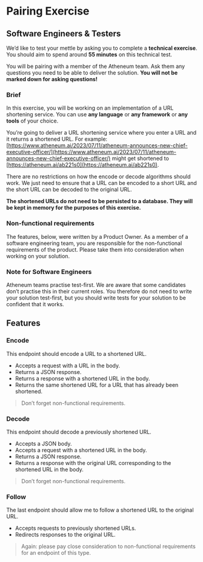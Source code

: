# Pairing Exercise

## Software Engineers &amp; Testers

We’d like to test your mettle by asking you to complete a **technical exercise**. You should aim to spend around **55 minutes** on this technical test.

You will be pairing with a member of the Atheneum team. Ask them any questions you need to be able to deliver the solution. **You will not be marked down for asking questions!**

### Brief

In this exercise, you will be working on an implementation of a URL shortening service. You can use **any language** or **any framework** or **any tools** of your choice.

You’re going to deliver a URL shortening service where you enter a URL and it returns a shortened URL. For example: [https://www.atheneum.ai/2023/07/11/atheneum-announces-new-chief-executive-officer/](https://www.atheneum.ai/2023/07/11/atheneum-announces-new-chief-executive-officer/) might get shortened to [https://atheneum.ai/ab221s0](https://atheneum.ai/ab221s0).

There are no restrictions on how the encode or decode algorithms should work. We just need to ensure that a URL can be encoded to a short URL and the short URL can be decoded to the original URL.

**The shortened URLs do not need to be persisted to a database. They will be kept in memory for the purposes of this exercise.**

### Non-functional requirements

The features, below, were written by a Product Owner. As a member of a software engineering team, you are responsible for the non-functional requirements of the product. Please take them into consideration when working on your solution.

### Note for Software Engineers

Atheneum teams practise test-first. We are aware that some candidates don’t practise this in their current roles. You therefore do not need to write your solution test-first, but you should write tests for your solution to be confident that it works.
  
## Features

### Encode

This endpoint should encode a URL to a shortened URL.

- Accepts a request with a URL in the body.
- Returns a JSON response.
- Returns a response with a shortened URL in the body.
- Returns the same shortened URL for a URL that has already been shortened.

> Don’t forget non-functional requirements.

### Decode

This endpoint should decode a previously shortened URL.

- Accepts a JSON body.
- Accepts a request with a shortened URL in the body.
- Returns a JSON response.
- Returns a response with the original URL corresponding to the shortened URL in the body.

> Don’t forget non-functional requirements.

### Follow

The last endpoint should allow me to follow a shortened URL to the original URL.

- Accepts requests to previously shortened URLs.
- Redirects responses to the original URL.

> Again: please pay close consideration to non-functional requirements for an endpoint of this type.
